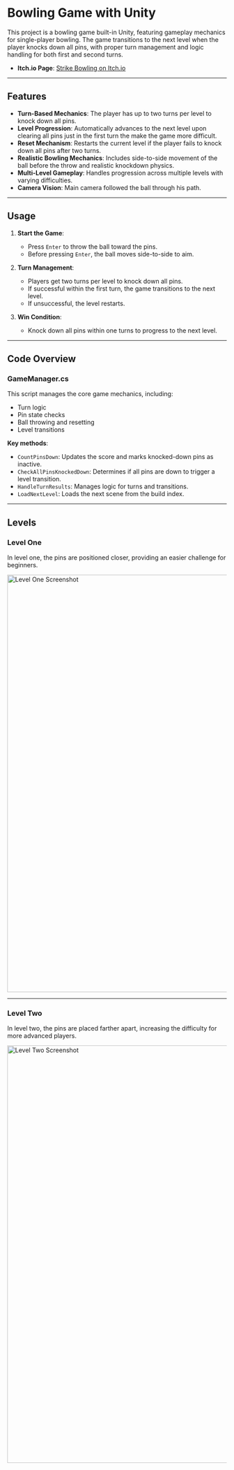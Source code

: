 # Bowling Game with Unity

This project is a bowling game built-in Unity, featuring gameplay mechanics for single-player bowling. The game transitions to the next level when the player knocks down all pins, with proper turn management and logic handling for both first and second turns.

- **Itch.io Page**: [Strike Bowling on Itch.io](https://tomgoz.itch.io/strikebowling)

---

## Features

- **Turn-Based Mechanics**: The player has up to two turns per level to knock down all pins.
- **Level Progression**: Automatically advances to the next level upon clearing all pins just in the first turn the make the game more difficult.
- **Reset Mechanism**: Restarts the current level if the player fails to knock down all pins after two turns.
- **Realistic Bowling Mechanics**: Includes side-to-side movement of the ball before the throw and realistic knockdown physics.
- **Multi-Level Gameplay**: Handles progression across multiple levels with varying difficulties.
- **Camera Vision**: Main camera followed the ball through his path.

---

## Usage

1. **Start the Game**:
   - Press `Enter` to throw the ball toward the pins.
   - Before pressing `Enter`, the ball moves side-to-side to aim.

2. **Turn Management**:
   - Players get two turns per level to knock down all pins.
   - If successful within the first turn, the game transitions to the next level.
   - If unsuccessful, the level restarts.

3. **Win Condition**:
   - Knock down all pins within one turns to progress to the next level.

---

## Code Overview

### GameManager.cs

This script manages the core game mechanics, including:
- Turn logic
- Pin state checks
- Ball throwing and resetting
- Level transitions

**Key methods**:
- `CountPinsDown`: Updates the score and marks knocked-down pins as inactive.
- `CheckAllPinsKnockedDown`: Determines if all pins are down to trigger a level transition.
- `HandleTurnResults`: Manages logic for turns and transitions.
- `LoadNextLevel`: Loads the next scene from the build index.

---

## Levels

### Level One
In level one, the pins are positioned closer, providing an easier challenge for beginners.

<img width="956" alt="Level One Screenshot" src="https://github.com/user-attachments/assets/39f2fef9-bf97-4961-93cd-9fcf93de89af" />

---

### Level Two
In level two, the pins are placed farther apart, increasing the difficulty for more advanced players.

<img width="956" alt="Level Two Screenshot" src="https://github.com/user-attachments/assets/0ba1aa10-d635-4164-9c36-dd35c8073634" />
